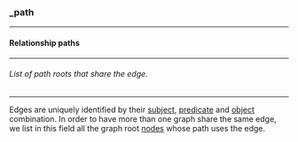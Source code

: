 ### _path

------

#### Relationship paths

------

###### List of path roots that share the edge.

------

Edges are uniquely identified by their [subject](_from), [predicate](_predicate) and [object](_to) combination. In order to have more than one graph share the same edge, we list in this field all the graph root [nodes](_id) whose path uses the edge.